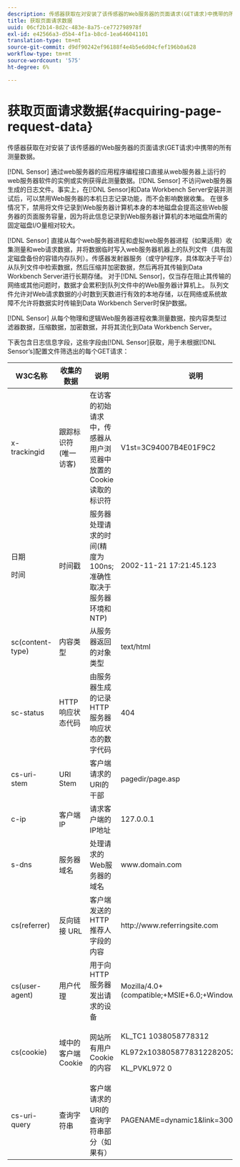 ```yaml
---
description: 传感器获取在对安装了该传感器的Web服务器的页面请求(GET请求)中携带的所有测量数据。
title: 获取页面请求数据
uuid: 06cf2b14-8d2c-483e-8a75-ce772798978f
exl-id: e42566a3-d5b4-4f1a-b8cd-1ea646041101
translation-type: tm+mt
source-git-commit: d9df90242ef96188f4e4b5e6d04cfef196b0a628
workflow-type: tm+mt
source-wordcount: '575'
ht-degree: 6%

---
```


# 获取页面请求数据{#acquiring-page-request-data}

传感器获取在对安装了该传感器的Web服务器的页面请求(GET请求)中携带的所有测量数据。

[!DNL Sensor] 通过web服务器的应用程序编程接口直接从web服务器上运行的web服务器软件的实例或实例获得此测量数据。[!DNL Sensor] 不访问web服务器生成的日志文件。事实上，在[!DNL Sensor]和Data Workbench Server安装并测试后，可以禁用Web服务器的本机日志记录功能，而不会影响数据收集。 在很多情况下，禁用将文件记录到Web服务器计算机本身的本地磁盘会提高这些Web服务器的页面服务容量，因为将此信息记录到Web服务器计算机的本地磁盘所需的固定磁盘I/O量相对较大。

[!DNL Sensor] 直接从每个web服务器进程和虚拟web服务器进程（如果适用）收集测量和web请求数据，并将数据临时写入web服务器机器上的队列文件（具有固定磁盘备份的容错内存队列）。传感器发射器服务（或守护程序，具体取决于平台）从队列文件中检索数据，然后压缩并加密数据，然后再将其传输到Data Workbench Server进行长期存储。 对于[!DNL Sensor]，仅当存在阻止其传输的网络或其他问题时，数据才会累积到队列文件中的Web服务器计算机上。 队列文件允许对Web请求数据的小时数到天数进行有效的本地存储，以在网络或系统故障不允许将数据实时传输到Data Workbench Server时保护数据。

[!DNL Sensor] 从每个物理和逻辑Web服务器进程收集测量数据，按内容类型过滤器数据，压缩数据，加密数据，并将其流化到Data Workbench Server。

下表包含日志信息字段，这些字段由[!DNL Sensor]获取，用于未根据[!DNL Sensor’s]配置文件筛选出的每个GET请求：

<table id="table_5F65474150EC41648B35D0B031FB9B15"> 
 <thead> 
  <tr> 
   <th colname="col1" class="entry"> W3C名称 </th> 
   <th colname="col2" class="entry"> 收集的数据 </th> 
   <th colname="col3" class="entry"> 说明 </th> 
   <th colname="col4" class="entry"> 说明 </th> 
  </tr> 
 </thead>
 <tbody> 
  <tr> 
   <td colname="col1"> x-trackingid </td> 
   <td colname="col2"> 跟踪标识符(唯一访客) </td> 
   <td colname="col3"> 在访客的初始请求中，<span class="wintitle">传感器</span>从用户浏览器中放置的Cookie读取的标识符 </td> 
   <td colname="col4"> V1st=3C94007B4E01F9C2 </td> 
  </tr> 
  <tr> 
   <td colname="col1"> <p>日期 </p> <p>时间 </p> </td> 
   <td colname="col2"> 时间戳 </td> 
   <td colname="col3"> 服务器处理请求的时间(精度为100ns;准确性取决于服务器环境和NTP) </td> 
   <td colname="col4"> 2002-11-21 17:21:45.123 </td> 
  </tr> 
  <tr> 
   <td colname="col1"> sc(content-type) </td> 
   <td colname="col2"> 内容类型 </td> 
   <td colname="col3"> 从服务器返回的对象类型 </td> 
   <td colname="col4"> text/html </td> 
  </tr> 
  <tr> 
   <td colname="col1"> sc-status </td> 
   <td colname="col2"> HTTP响应状态代码 </td> 
   <td colname="col3"> 由服务器生成的记录HTTP服务器响应状态的数字代码 </td> 
   <td colname="col4"> 404 </td> 
  </tr> 
  <tr> 
   <td colname="col1"> cs-uri-stem </td> 
   <td colname="col2"> URI Stem </td> 
   <td colname="col3"> 客户端请求的URI的干部 </td> 
   <td colname="col4"> <span class="filepath"> pagedir/page.asp  </span> </td> 
  </tr> 
  <tr> 
   <td colname="col1"> c-ip </td> 
   <td colname="col2"> 客户端IP </td> 
   <td colname="col3"> 请求客户端的IP地址 </td> 
   <td colname="col4"> 127.0.0.1 </td> 
  </tr> 
  <tr> 
   <td colname="col1"> s-dns </td> 
   <td colname="col2"> 服务器域名 </td> 
   <td colname="col3"> 处理请求的Web服务器的域名 </td> 
   <td colname="col4"> <span class="filepath"> www.domain.com  </span> </td> 
  </tr> 
  <tr> 
   <td colname="col1"> cs(referrer) </td> 
   <td colname="col2"> 反向链接 URL </td> 
   <td colname="col3"> 客户端发送的HTTP推荐人字段的内容 </td> 
   <td colname="col4"> <span class="filepath"> http://www.referringsite.com  </span> </td> 
  </tr> 
  <tr> 
   <td colname="col1"> cs(user-agent) </td> 
   <td colname="col2"> 用户代理 </td> 
   <td colname="col3"> 用于向HTTP服务器发出请求的设备 </td> 
   <td colname="col4"> Mozilla/4.0+(compatible;+MSIE+6.0;+Windows+NT+5.1) </td> 
  </tr> 
  <tr> 
   <td colname="col1"> cs(cookie) </td> 
   <td colname="col2"> 域中的客户端Cookie </td> 
   <td colname="col3"> 网站所有用户Cookie的内容 </td> 
   <td colname="col4"> <p>KL_TC1 1038058778312 </p> <p>KL972x1038058778312282052 </p> <p>KL_PVKL972 0 </p> </td> 
  </tr> 
  <tr> 
   <td colname="col1"> cs-uri-query </td> 
   <td colname="col2"> 查询字符串 </td> 
   <td colname="col3"> 客户端请求的URI的查询字符串部分（如果有） </td> 
   <td colname="col4"> PAGENAME=dynamic1&amp;link=3001 </td> 
  </tr> 
 </tbody> 
</table>
